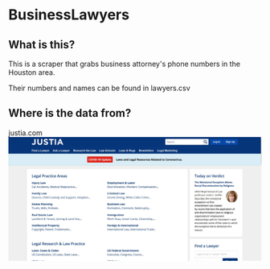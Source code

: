 # BusinessLawyers

## What is this?

This is a scraper that grabs business attorney's phone numbers in the Houston area.

Their numbers and names can be found in lawyers.csv

## Where is the data from?

justia.com
![](https://github.com/jarrettdev/Scrapy-Projects/blob/master/BusinessLawyers/resources/justia%20frontpage.jpg)
